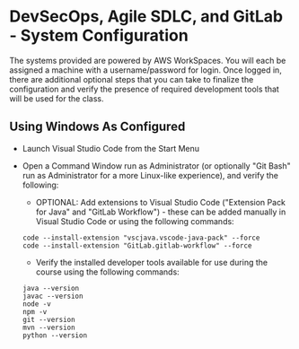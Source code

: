 # DevSecOps, Agile SDLC, and GitLab - System Configuration

The systems provided are powered by AWS WorkSpaces. You will each be assigned a machine with a username/password for login. Once logged in, there are additional optional steps that you can take to finalize the configuration and verify the presence of required development tools that will be used for the class.

## Using Windows As Configured

* Launch Visual Studio Code from the Start Menu
* Open a Command Window run as Administrator (or optionally "Git Bash" run as Administrator for a more Linux-like experience), and verify the following:
    - OPTIONAL: Add extensions to Visual Studio Code ("Extension Pack for Java" and "GitLab Workflow") - these can be added manually in Visual Studio Code or using the following commands:

    ```
    code --install-extension "vscjava.vscode-java-pack" --force
    code --install-extension "GitLab.gitlab-workflow" --force
    ```

    - Verify the installed developer tools available for use during the course using the following commands:

    ```
    java --version
    javac --version
    node -v
    npm -v
    git --version
    mvn --version
    python --version
    ```
